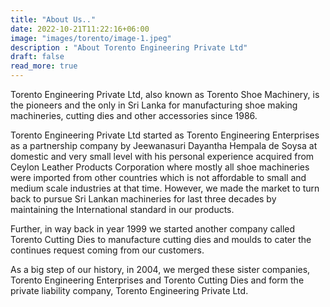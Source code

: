 ```yaml
---
title: "About Us.."
date: 2022-10-21T11:22:16+06:00
image: "images/torento/image-1.jpeg"
description : "About Torento Engineering Private Ltd"
draft: false
read_more: true
---
```


Torento Engineering Private Ltd, also known as Torento Shoe Machinery, is the pioneers and the only in Sri Lanka for manufacturing shoe making machineries, cutting dies and other accessories since 1986.

Torento Engineering Private Ltd started as Torento Engineering Enterprises as a partnership company by Jeewanasuri Dayantha Hempala de Soysa at domestic and very small level with his personal experience acquired from Ceylon Leather Products Corporation where mostly all shoe machineries were imported from other countries which is not affordable to small and medium scale industries at that time. However, we made the market to turn back to pursue Sri Lankan machineries for last three decades by maintaining the International standard in our products.

Further, in way back in year 1999 we started another company called Torento Cutting Dies to manufacture cutting dies and moulds to cater the continues request coming from our customers.

As a big step of our history, in 2004, we merged these sister companies, Torento Engineering Enterprises and Torento Cutting Dies and form the private liability company, Torento Engineering Private Ltd.
